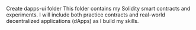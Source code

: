 Create dapps-ui folder
This folder contains my Solidity smart contracts and experiments. I will include both practice contracts and real-world decentralized applications (dApps) as I build my skills.
